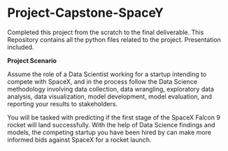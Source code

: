 # Project-Capstone-SpaceY
Completed this project from the scratch to the final deliverable.
This Repository contains all the python files related to the project.
Presentation included.

**Project Scenario**

Assume the role of a Data Scientist working for a startup intending to compete with SpaceX, and in the process follow the Data Science methodology involving data collection, data wrangling, exploratory data analysis, data visualization, model development, model evaluation, and reporting your results to stakeholders.  

You will be tasked with predicting if the first stage of the SpaceX Falcon 9 rocket will land successfully. With the help of Data Science findings and models, the competing startup you have been hired by can make more informed bids against SpaceX for a rocket launch.  

